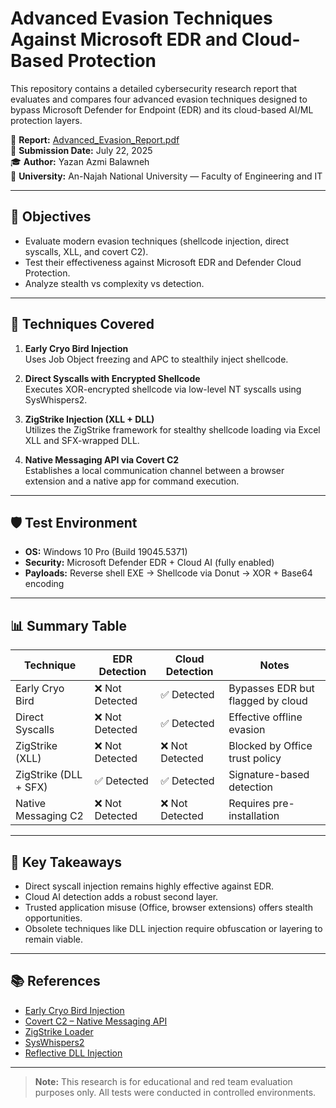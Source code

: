 # Advanced Evasion Techniques Against Microsoft EDR and Cloud-Based Protection

This repository contains a detailed cybersecurity research report that evaluates and compares four advanced evasion techniques designed to bypass Microsoft Defender for Endpoint (EDR) and its cloud-based AI/ML protection layers.

📄 **Report:** [Advanced_Evasion_Report.pdf](Advanced_Evasion_Report.pdf)  
📅 **Submission Date:** July 22, 2025  
🎓 **Author:** Yazan Azmi Balawneh  
🏫 **University:** An-Najah National University — Faculty of Engineering and IT

---

## 📌 Objectives

- Evaluate modern evasion techniques (shellcode injection, direct syscalls, XLL, and covert C2).
- Test their effectiveness against Microsoft EDR and Defender Cloud Protection.
- Analyze stealth vs complexity vs detection.

---

## 🔬 Techniques Covered

1. **Early Cryo Bird Injection**  
   Uses Job Object freezing and APC to stealthily inject shellcode.

2. **Direct Syscalls with Encrypted Shellcode**  
   Executes XOR-encrypted shellcode via low-level NT syscalls using SysWhispers2.

3. **ZigStrike Injection (XLL + DLL)**  
   Utilizes the ZigStrike framework for stealthy shellcode loading via Excel XLL and SFX-wrapped DLL.

4. **Native Messaging API via Covert C2**  
   Establishes a local communication channel between a browser extension and a native app for command execution.

---

## 🛡️ Test Environment

- **OS:** Windows 10 Pro (Build 19045.5371)
- **Security:** Microsoft Defender EDR + Cloud AI (fully enabled)
- **Payloads:** Reverse shell EXE → Shellcode via Donut → XOR + Base64 encoding

---

## 📊 Summary Table

| Technique              | EDR Detection | Cloud Detection | Notes                             |
|------------------------|---------------|------------------|------------------------------------|
| Early Cryo Bird        | ❌ Not Detected | ✅ Detected     | Bypasses EDR but flagged by cloud |
| Direct Syscalls        | ❌ Not Detected | ✅ Detected     | Effective offline evasion         |
| ZigStrike (XLL)        | ❌ Not Detected | ❌ Not Detected | Blocked by Office trust policy    |
| ZigStrike (DLL + SFX)  | ✅ Detected     | ✅ Detected     | Signature-based detection         |
| Native Messaging C2    | ❌ Not Detected | ❌ Not Detected | Requires pre-installation         |

---

## 🧠 Key Takeaways

- Direct syscall injection remains highly effective against EDR.
- Cloud AI detection adds a robust second layer.
- Trusted application misuse (Office, browser extensions) offers stealth opportunities.
- Obsolete techniques like DLL injection require obfuscation or layering to remain viable.

---

## 📚 References

- [Early Cryo Bird Injection](https://github.com/zero2504/Early-Cryo-Bird-Injections)
- [Covert C2 – Native Messaging API](https://github.com/efchatz/Covert-C2)
- [ZigStrike Loader](https://github.com/gavz/ZigStrike_shellcode)
- [SysWhispers2](https://github.com/jthuraisamy/SysWhispers2)
- [Reflective DLL Injection](https://github.com/stephenfewer/ReflectiveDLLInjection)

---

> **Note:** This research is for educational and red team evaluation purposes only. All tests were conducted in controlled environments.
